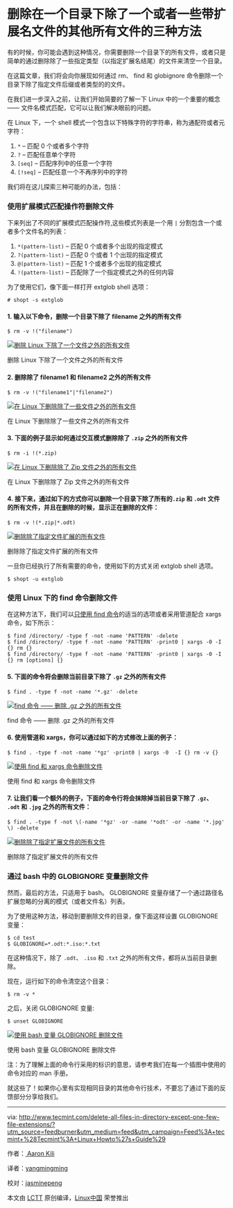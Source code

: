 # 删除在一个目录下除了一个或者一些带扩展名文件的其他所有文件的三种方法

有的时候，你可能会遇到这种情况，你需要删除一个目录下的所有文件，或者只是简单的通过删除除了一些指定类型（以指定扩展名结尾）的文件来清空一个目录。

在这篇文章，我们将会向你展现如何通过 rm、 find 和 globignore 命令删除一个目录下除了指定文件后缀或者类型的的文件。

在我们进一步深入之前，让我们开始简要的了解一下 Linux 中的一个重要的概念 —— 文件名模式匹配，它可以让我们解决眼前的问题。

在 Linux 下，一个 shell 模式一个包含以下特殊字符的字符串，称为通配符或者元字符：

1.  `*` – 匹配 0 个或者多个字符
2.  `?` – 匹配任意单个字符
3.  `[seq]` – 匹配序列中的任意一个字符
4.  `[!seq]` – 匹配任意一个不再序列中的字符

我们将在这儿探索三种可能的办法，包括：

### 使用扩展模式匹配操作符删除文件

下来列出了不同的扩展模式匹配操作符,这些模式列表是一个用 `|` 分割包含一个或者多个文件名的列表：

1.  `*(pattern-list)` – 匹配 0 个或者多个出现的指定模式
2.  `?(pattern-list)` – 匹配 0 个或者 1 个出现的指定模式
4.  `@(pattern-list)` – 匹配 1 个或者多个出现的指定模式
5.  `!(pattern-list)` – 匹配除了一个指定模式之外的任何内容

为了使用它们，像下面一样打开 extglob shell 选项：

```
# shopt -s extglob

```

#### 1. 输入以下命令，删除一个目录下除了 filename 之外的所有文件

  ```
$ rm -v !("filename")

  ```
  [![删除 Linux 下除了一个文件之外的所有文件](http://www.tecmint.com/wp-content/uploads/2016/10/DeleteAll-Files-Except-One-File-in-Linux.png)][9]

  删除 Linux 下除了一个文件之外的所有文件

#### 2. 删除除了 filename1 和 filename2 之外的所有文件

  ```
$ rm -v !("filename1"|"filename2") 

  ```
  [![在 Linux 下删除除了一些文件之外的所有文件](http://www.tecmint.com/wp-content/uploads/2016/10/Delete-All-Files-Except-Few-Files-in-Linux.png)][8]

  在 Linux 下删除除了一些文件之外的所有文件

#### 3. 下面的例子显示如何通过交互模式删除除了 `.zip` 之外的所有文件

  ```
$ rm -i !(*.zip)

  ```
  [![在 Linux 下删除除了 Zip 文件之外的所有文件](http://www.tecmint.com/wp-content/uploads/2016/10/Delete-All-Files-Except-Zip-Files-in-Linux.png)][7]

  在 Linux 下删除除了 Zip 文件之外的所有文件

#### 4. 接下来，通过如下的方式你可以删除一个目录下除了所有的`.zip` 和 `.odt` 文件的所有文件，并且在删除的时候，显示正在删除的文件：

  ```
$ rm -v !(*.zip|*.odt)

  ```
  [![删除除了指定文件扩展的所有文件](http://www.tecmint.com/wp-content/uploads/2016/10/Delete-All-Files-Except-Certain-File-Extensions.png)][6]

  删除除了指定文件扩展的所有文件

一旦你已经执行了所有需要的命令，使用如下的方式关闭 extglob shell 选项。

  ```
$ shopt -u extglob

  ```

### 使用 Linux 下的 find 命令删除文件

在这种方法下，我们可以[只使用 find 命令][5]的适当的选项或者采用管道配合 xargs 命令，如下所示：

  ```
$ find /directory/ -type f -not -name 'PATTERN' -delete
$ find /directory/ -type f -not -name 'PATTERN' -print0 | xargs -0 -I {} rm {}
$ find /directory/ -type f -not -name 'PATTERN' -print0 | xargs -0 -I {} rm [options] {}

  ```

#### 5. 下面的命令将会删除当前目录下除了 `.gz` 之外的所有文件

  ```
$ find . -type f -not -name '*.gz' -delete

  ```
  [![find 命令 —— 删除 .gz 之外的所有文件](http://www.tecmint.com/wp-content/uploads/2016/10/Remove-All-Files-Except-gz-Files.png)][4]

  find 命令 —— 删除 .gz 之外的所有文件

#### 6. 使用管道和 xargs，你可以通过如下的方式修改上面的例子：

  ```
$ find . -type f -not -name '*gz' -print0 | xargs -0  -I {} rm -v {}

  ```
  [![使用 find 和 xargs 命令删除文件](http://www.tecmint.com/wp-content/uploads/2016/10/Remove-Files-Using-Find-and-Xargs-Command.png)][3]

  使用 find 和 xargs 命令删除文件

#### 7. 让我们看一个额外的例子，下面的命令行将会抹除掉当前目录下除了 `.gz`、 `.odt` 和 `.jpg` 之外的所有文件：

  ```
$ find . -type f -not \(-name '*gz' -or -name '*odt' -or -name '*.jpg' \) -delete

  ```
  [![删除除了指定扩展文件的所有文件](http://www.tecmint.com/wp-content/uploads/2016/10/Remove-All-Files-Except-File-Extensions.png)][2]

  删除除了指定扩展文件的所有文件

### 通过 bash 中的 GLOBIGNORE 变量删除文件

然而，最后的方法，只适用于 bash。 GLOBIGNORE 变量存储了一个通过路径名扩展忽略的分离的模式（或者文件名）列表。

为了使用这种方法，移动到要删除文件的目录，像下面这样设置 GLOBIGNORE 变量：

```
$ cd test
$ GLOBIGNORE=*.odt:*.iso:*.txt

```

在这种情况下，除了 `.odt`、 `.iso` 和 `.txt` 之外的所有文件，都将从当前目录删除。

现在，运行如下的命令清空这个目录：

```
$ rm -v *

```

之后，关闭 GLOBIGNORE 变量:

```
$ unset GLOBIGNORE

```
[![使用 bash 变量 GLOBIGNORE 删除文件](http://www.tecmint.com/wp-content/uploads/2016/10/Delete-Files-Using-Bash-GlobIgnore.png)][1]

使用 bash 变量 GLOBIGNORE 删除文件

注：为了理解上面的命令行采用的标识的意思，请参考我们在每一个插图中使用的命令对应的 man 手册。

就这些了！如果你心里有实现相同目录的其他命令行技术，不要忘了通过下面的反馈部分分享给我们。

--------------------------------------------------------------------------------

via: http://www.tecmint.com/delete-all-files-in-directory-except-one-few-file-extensions/?utm_source=feedburner&utm_medium=feed&utm_campaign=Feed%3A+tecmint+%28Tecmint%3A+Linux+Howto%27s+Guide%29

作者：[ Aaron Kili][a]

译者：[yangmingming](https://github.com/yangmingming)

校对：[jasminepeng](https://github.com/jasminepeng)

本文由 [LCTT](https://github.com/LCTT/TranslateProject) 原创编译，[Linux中国](https://linux.cn/) 荣誉推出

[a]: http://www.tecmint.com/author/aaronkili/
[1]:http://www.tecmint.com/wp-content/uploads/2016/10/Delete-Files-Using-Bash-GlobIgnore.png
[2]:http://www.tecmint.com/wp-content/uploads/2016/10/Remove-All-Files-Except-File-Extensions.png
[3]:http://www.tecmint.com/wp-content/uploads/2016/10/Remove-Files-Using-Find-and-Xargs-Command.png
[4]:http://www.tecmint.com/wp-content/uploads/2016/10/Remove-All-Files-Except-gz-Files.png
[5]:http://www.tecmint.com/35-practical-examples-of-linux-find-command/
[6]:http://www.tecmint.com/wp-content/uploads/2016/10/Delete-All-Files-Except-Certain-File-Extensions.png
[7]:http://www.tecmint.com/wp-content/uploads/2016/10/Delete-All-Files-Except-Zip-Files-in-Linux.png
[8]:http://www.tecmint.com/wp-content/uploads/2016/10/Delete-All-Files-Except-Few-Files-in-Linux.png
[9]:http://www.tecmint.com/wp-content/uploads/2016/10/DeleteAll-Files-Except-One-File-in-Linux.png
